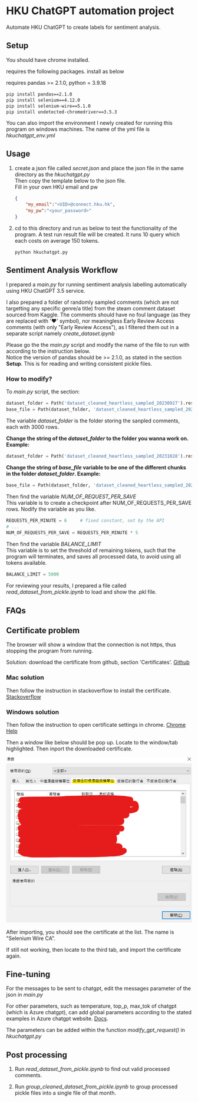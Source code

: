 # HKU ChatGPT automation project

Automate HKU ChatGPT to create labels for sentiment analysis.

## Setup

You should have chrome installed.

requires the following packages. install as below

requires pandas >= 2.1.0, python = 3.9.18

```
pip install pandas==2.1.0
pip install selenium==4.12.0
pip install selenium-wire==5.1.0
pip install undetected-chromedriver==3.5.3
```

You can also import the environment I newly created for running this program on windows machines. The name of the yml file is _hkuchatgpt_env.yml_

## Usage

1. create a json file called _secret.json_ and place the json file in the same directory as the _hkuchatgpt.py_  
Then copy the template below to the json file.  
Fill in your own HKU email and pw

    ```json
    {
        "my_email":"<UID>@connect.hku.hk",
        "my_pw":"<your_password>"
    }
    ```

2. cd to this directory and run as below to test the functionality of the program. A test run result file will be created.
It runs 10 query which each costs on average 150 tokens.

    ```
    python hkuchatgpt.py
    ```

## Sentiment Analysis Workflow

I prepared a _main.py_ for running sentiment analysis labelling automatically using HKU ChatGPT 3.5 service.

I also prepared a folder of randomly sampled comments (which are not targetting any specific genre/a title) from the steam comment dataset sourced from Kaggle. The comments should have no foul language (as they are replaced with '♥' symbol), nor meaningless Early Review Access comments (with only "Early Review Access"), as I filtered them out in a separate script namely _create_dataset.ipynb_

Please go the the _main.py_ script and modify the name of the file to run with according to the instruction below.  
Notice the version of pandas should be >= 2.1.0, as stated in the section **Setup**. This is for reading and writing consistent pickle files.

### How to modify?

To _main.py_ script, the section:

```python
dataset_folder = Path('dataset_cleaned_heartless_sampled_20230927').resolve()
base_file = Path(dataset_folder, 'dataset_cleaned_heartless_sampled_20230927_chunk_000.pkl').resolve()
```

The variable _dataset_folder_ is the folder storing the sanpled comments, each with 3000 rows.

**Change the string of the _dataset_folder_ to the folder you wanna work on. Example:**

```python
dataset_folder = Path('dataset_cleaned_heartless_sampled_20231028').resolve()
```

**Change the string of _base_file_ variable to be one of the different chunks in the folder _dataset_folder_. Example:**

```python
base_file = Path(dataset_folder, 'dataset_cleaned_heartless_sampled_20231028_chunk_001.pkl').resolve()
```

Then find the variable _NUM_OF_REQUEST_PER_SAVE_  
This variable is to create a checkpoint after NUM_OF_REQUESTS_PER_SAVE rows. Nodify the variable as you like.

```python
REQUESTS_PER_MINUTE = 6     # fixed constant, set by the API
# ...
NUM_OF_REQUESTS_PER_SAVE = REQUESTS_PER_MINUTE * 5
```

Then find the variable _BALANCE_LIMIT_  
This variable is to set the threshold of remaining tokens, such that the program will terminates, and saves all processed data, to avoid using all tokens available.

```python
BALANCE_LIMIT = 5000
```

For reviewing your results, I prepared a file called _read_dataset_from_pickle.ipynb_ to load and show the .pkl file.

## FAQs

## Certificate problem

The browser will show a window that the connection is not https, thus stopping the program from running.

Solution: download the certificate from github, section 'Certificates'. [Github](https://github.com/wkeeling/selenium-wire)  

### Mac solution
Then follow the instruction in stackoverflow to install the certificate.
[Stackoverflow](https://stackoverflow.com/questions/72201652/selenium-wire-your-connection-is-not-secure)

### Windows solution
Then follow the instruction to open certificate settings in chrome. [Chrome Help](https://support.google.com/chrome/answer/95617?visit_id=638315579362582898-249855116&p=root_store&rd=1#root_store&zippy=%2Cmanage-device-certificates-on-mac-windows)

Then a window like below should be pop up. Locate to the window/tab highlighted. Then inport the downloaded certificate.

![certificate_win_pic_01](pic/certificate_win_pic_01.png)

After importing, you should see the certificate at the list. The name is "Selenium Wire CA".

If still not working, then locate to the third tab, and import the certificate again.

## Fine-tuning

For the messages to be sent to chatgpt, edit the messages parameter of the json in _main.py_

For other parameters, such as temperature, top_p, max_tok of chatgpt (which is Azure chatgpt), can add global parameters according to the stated examples in Azure chatgpt website. [Docs](https://learn.microsoft.com/en-us/azure/ai-services/openai/reference#completions).

The parameters can be added within the function _modify_gpt_request()_ in _hkuchatgpt.py_

## Post processing

1. Run _read_dataset_from_pickle.ipynb_ to find out valid processed comments.

2. Run _group_cleaned_dataset_from_pickle.ipynb_ to group processed pickle files into a single file of that month.

